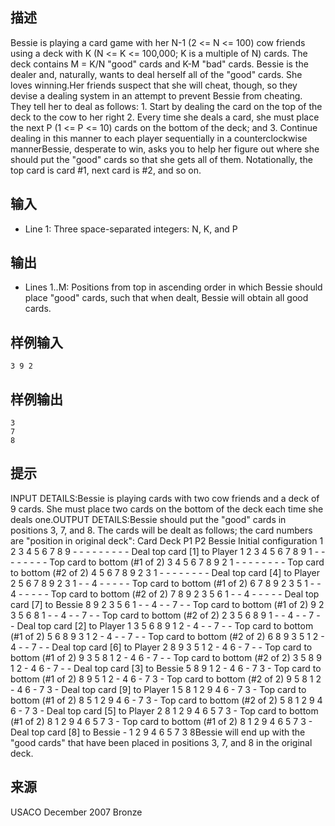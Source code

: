 ## 描述


Bessie is playing a card game with her N-1 (2 <= N <= 100) cow friends using a deck with K (N <= K <= 100,000; K is a multiple of N) cards.  The deck contains M = K/N "good" cards and K-M "bad" cards. Bessie is the dealer and, naturally, wants to deal herself all of the "good" cards. She loves winning.Her friends suspect that she will cheat, though, so they devise a dealing system in an attempt to prevent Bessie from cheating. They tell her to deal as follows:   1. Start by dealing the card on the top of the deck to the cow to her right   2. Every time she deals a card, she must place the next P (1 <= P <= 10) cards on the bottom of the deck; and   3. Continue dealing in this manner to each player sequentially in a counterclockwise mannerBessie, desperate to win, asks you to help her figure out where she should put the "good" cards so that she gets all of them. Notationally, the top card is card #1, next card is #2, and so on.

## 输入


* Line 1: Three space-separated integers: N, K, and P

## 输出


* Lines 1..M: Positions from top in ascending order in which Bessie should place "good" cards, such that when dealt, Bessie will obtain all good cards.

## 样例输入


```
3 9 2
```


## 样例输出


```
3
7
8
```


## 提示


INPUT DETAILS:Bessie is playing cards with two cow friends and a deck of 9 cards. She must place two cards on the bottom of the deck each time she deals one.OUTPUT DETAILS:Bessie should put the "good" cards in positions 3, 7, and 8. The cards will be dealt as follows; the card numbers are "position in original deck":                                      Card Deck         P1      P2    Bessie Initial configuration           1 2 3 4 5 6 7 8 9  - - -   - - -   - - - Deal top card [1] to Player 1   2 3 4 5 6 7 8 9    1 - -   - - -   - - - Top card to bottom (#1 of 2)    3 4 5 6 7 8 9 2    1 - -   - - -   - - - Top card to bottom (#2 of 2)    4 5 6 7 8 9 2 3    1 - -   - - -   - - - Deal top card [4] to Player 2   5 6 7 8 9 2 3      1 - -   4 - -   - - - Top card to bottom (#1 of 2)    6 7 8 9 2 3 5      1 - -   4 - -   - - - Top card to bottom (#2 of 2)    7 8 9 2 3 5 6      1 - -   4 - -   - - - Deal top card [7] to Bessie     8 9 2 3 5 6        1 - -   4 - -   7 - - Top card to bottom (#1 of 2)    9 2 3 5 6 8        1 - -   4 - -   7 - - Top card to bottom (#2 of 2)    2 3 5 6 8 9        1 - -   4 - -   7 - - Deal top card [2] to Player 1   3 5 6 8 9          1 2 -   4 - -   7 - - Top card to bottom (#1 of 2)    5 6 8 9 3          1 2 -   4 - -   7 - - Top card to bottom (#2 of 2)    6 8 9 3 5          1 2 -   4 - -   7 - - Deal top card [6] to Player 2   8 9 3 5            1 2 -   4 6 -   7 - - Top card to bottom (#1 of 2)    9 3 5 8            1 2 -   4 6 -   7 - - Top card to bottom (#2 of 2)    3 5 8 9            1 2 -   4 6 -   7 - - Deal top card [3] to Bessie     5 8 9              1 2 -   4 6 -   7 3 - Top card to bottom (#1 of 2)    8 9 5              1 2 -   4 6 -   7 3 - Top card to bottom (#2 of 2)    9 5 8              1 2 -   4 6 -   7 3 - Deal top card [9] to Player 1   5 8                1 2 9   4 6 -   7 3 - Top card to bottom (#1 of 2)    8 5                1 2 9   4 6 -   7 3 - Top card to bottom (#2 of 2)    5 8                1 2 9   4 6 -   7 3 - Deal top card [5] to Player 2   8                  1 2 9   4 6 5   7 3 - Top card to bottom (#1 of 2)    8                  1 2 9   4 6 5   7 3 - Top card to bottom (#1 of 2)    8                  1 2 9   4 6 5   7 3 - Deal top card [8] to Bessie     -                  1 2 9   4 6 5   7 3 8Bessie will end up with the "good cards" that have been placed in positions 3, 7, and 8 in the original deck.

## 来源


USACO December 2007 Bronze

